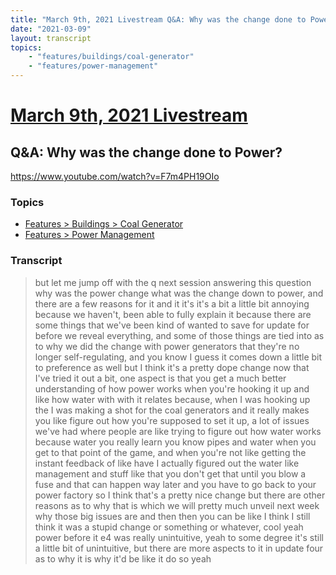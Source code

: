 ```yaml
---
title: "March 9th, 2021 Livestream Q&A: Why was the change done to Power?"
date: "2021-03-09"
layout: transcript
topics:
    - "features/buildings/coal-generator"
    - "features/power-management"
---
```

# [March 9th, 2021 Livestream](../2021-03-09.md)
## Q&A: Why was the change done to Power?
https://www.youtube.com/watch?v=F7m4PH19OIo

### Topics
* [Features > Buildings > Coal Generator](../topics/features/buildings/coal-generator.md)
* [Features > Power Management](../topics/features/power-management.md)

### Transcript

> but let me jump off with the q next session answering this question why was the power change what was the change down to power, and there are a few reasons for it and it it's it's a bit a little bit annoying because we haven't, been able to fully explain it because there are some things that we've been kind of wanted to save for update for before we reveal everything, and some of those things are tied into as to why we did the change with power generators that they're no longer self-regulating, and you know I guess it comes down a little bit to preference as well but I think it's a pretty dope change now that I've tried it out a bit, one aspect is that you get a much better understanding of how power works when you're hooking it up and like how water with with it relates because, when I was hooking up the I was making a shot for the coal generators and it really makes you like figure out how you're supposed to set it up, a lot of issues we've had where people are like trying to figure out how water works because water you really learn you know pipes and water when you get to that point of the game, and when you're not like getting the instant feedback of like have I actually figured out the water like management and stuff like that you don't get that until you blow a fuse and that can happen way later and you have to go back to your power factory so I think that's a pretty nice change but there are other reasons as to why that is which we will pretty much unveil next week why those big issues are and then then you can be like I think I still think it was a stupid change or something or whatever, cool yeah power before it e4 was really unintuitive, yeah to some degree it's still a little bit of unintuitive, but there are more aspects to it in update four as to why it is why it'd be like it do so yeah
